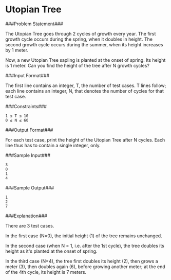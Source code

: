 Utopian Tree
===================

###Problem Statement###

The Utopian Tree goes through 2 cycles of growth every year. The first growth cycle occurs during the spring, when it doubles in height. The second growth cycle occurs during the summer, when its height increases by 1 meter.

Now, a new Utopian Tree sapling is planted at the onset of spring. Its height is 1 meter. Can you find the height of the tree after N growth cycles?

###Input Format###

The first line contains an integer, T, the number of test cases. 
T lines follow; each line contains an integer, N, that denotes the number of cycles for that test case.

###Constraints###

```
1 ≤ T ≤ 10 
0 ≤ N ≤ 60
```

###Output Format###

For each test case, print the height of the Utopian Tree after N cycles. Each line thus has to contain a single integer, only.

###Sample Input###

```
3
0
1
4
```

###Sample Output###

```
1
2
7
```

###Explanation###

There are 3 test cases.

In the first case (N=0), the initial height (1) of the tree remains unchanged.

In the second case (when N = 1, i.e. after the 1st cycle), the tree doubles its height as it's planted at the onset of spring.

In the third case (N=4), the tree first doubles its height (2), then grows a meter (3), then doubles again (6), before growing another meter; at the end of the 4th cycle, its height is 7 meters.